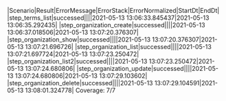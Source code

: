 |Scenario|Result|ErrorMessage|ErrorStack|ErrorNormalized|StartDt|EndDt|
|step_terms_list|successed||||2021-05-13 13:06:33.845437|2021-05-13 13:06:35.292435|
|step_organization_create|successed||||2021-05-13 13:06:37.018506|2021-05-13 13:07:20.376307|
|step_organization_show|successed||||2021-05-13 13:07:20.376307|2021-05-13 13:07:21.696726|
|step_organization_list|successed||||2021-05-13 13:07:21.697724|2021-05-13 13:07:23.250472|
|step_organization_list2|successed||||2021-05-13 13:07:23.250472|2021-05-13 13:07:24.680806|
|step_organization_update|successed||||2021-05-13 13:07:24.680806|2021-05-13 13:07:29.103602|
|step_organization_delete|successed||||2021-05-13 13:07:29.104591|2021-05-13 13:08:01.324778|
Coverage: 7/7
